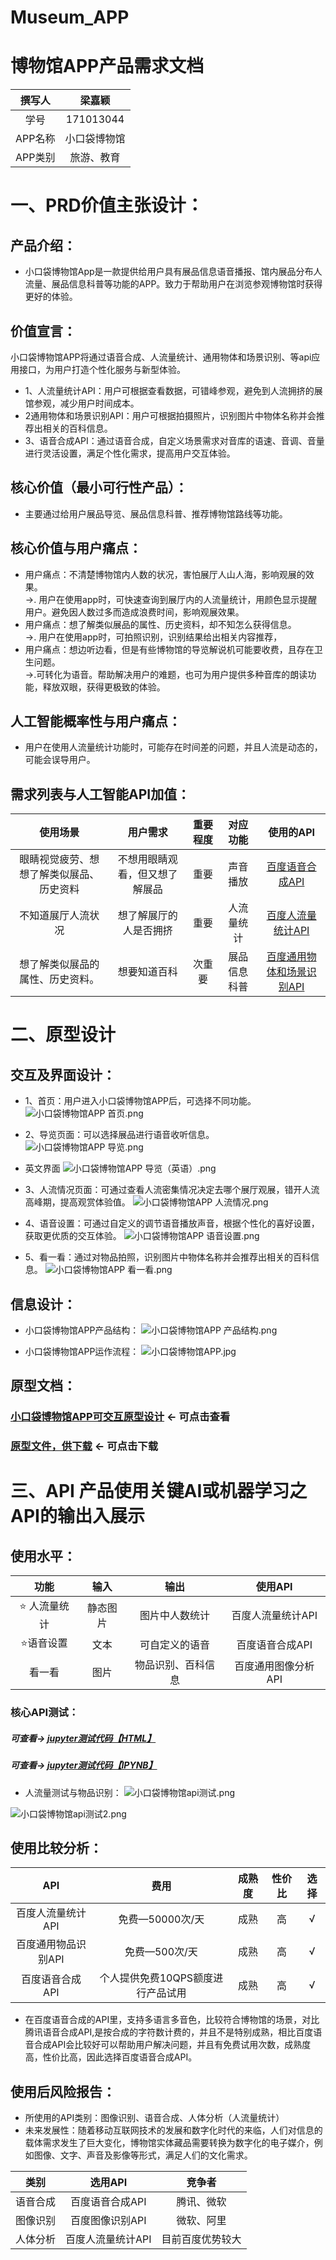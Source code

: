 # Museum_APP
# 博物馆APP产品需求文档
| 撰写人  | 梁嘉颖  | 
|:-:|:-:|
| 学号  | 171013044  |
| APP名称 | 小口袋博物馆  |
| APP类别 | 旅游、教育  |
# 一、PRD价值主张设计：
## 产品介绍：
- 小口袋博物馆App是一款提供给用户具有展品信息语音播报、馆内展品分布人流量、展品信息科普等功能的APP。致力于帮助用户在浏览参观博物馆时获得更好的体验。

## 价值宣言：
小口袋博物馆APP将通过语音合成、人流量统计、通用物体和场景识别、等api应用接口，为用户打造个性化服务与新型体验。

- 1、人流量统计API：用户可根据查看数据，可错峰参观，避免到人流拥挤的展馆参观，减少用户时间成本。
- 2通用物体和场景识别API：用户可根据拍摄照片，识别图片中物体名称并会推荐出相关的百科信息。
- 3、语音合成API：通过语音合成，自定义场景需求对音库的语速、音调、音量进行灵活设置，满足个性化需求，提高用户交互体验。
## 核心价值（最小可行性产品）：
- 主要通过给用户展品导览、展品信息科普、推荐博物馆路线等功能。
## 核心价值与用户痛点：
- 用户痛点：不清楚博物馆内人数的状况，害怕展厅人山人海，影响观展的效果。<br>
→. 用户在使用app时，可快速查询到展厅内的人流量统计，用颜色显示提醒用户。避免因人数过多而造成浪费时间，影响观展效果。
- 用户痛点：想了解类似展品的属性、历史资料，却不知怎么获得信息。<br>
→. 用户在使用app时，可拍照识别，识别结果给出相关内容推荐，
- 用户痛点：想边听边看，但是有些博物馆的导览解说机可能要收费，且存在卫生问题。<br>
→.可转化为语音。帮助解决用户的难题，也可为用户提供多种音库的朗读功能，释放双眼，获得更极致的体验。

## 人工智能概率性与用户痛点：
- 用户在使用人流量统计功能时，可能存在时间差的问题，并且人流是动态的，可能会误导用户。
## 需求列表与人工智能API加值：
| 使用场景 | 用户需求  |重要程度 |对应功能  | 使用的API  | 
|:-:|:-: | :-: |:-:|:-:|
|眼睛视觉疲劳、想想了解类似展品、历史资料|不想用眼睛观看，但又想了解展品|重要|声音播放|[百度语音合成API](https://ai.baidu.com/tech/speech/tts)|
|不知道展厅人流状况|想了解展厅的人是否拥挤|重要|人流量统计|[百度人流量统计API](https://ai.baidu.com/tech/body/num)|
|想了解类似展品的属性、历史资料。|想要知道百科|次重要  | 展品信息科普|[百度通用物体和场景识别API](https://ai.baidu.com/tech/imagerecognition/general) | 
# 二、原型设计
## 交互及界面设计：
- 1、首页：用户进入小口袋博物馆APP后，可选择不同功能。<br>
![小口袋博物馆APP 首页.png](https://upload-images.jianshu.io/upload_images/9509773-7e91ef5b6326d126.png?imageMogr2/auto-orient/strip%7CimageView2/2/w/1240)

- 2、导览页面：可以选择展品进行语音收听信息。
![小口袋博物馆APP 导览.png](https://upload-images.jianshu.io/upload_images/9509773-d918802d4d599784.png?imageMogr2/auto-orient/strip%7CimageView2/2/w/1240)

- 英文界面
![小口袋博物馆APP 导览（英语）.png](https://upload-images.jianshu.io/upload_images/9509773-b3cca34d8686ec34.png?imageMogr2/auto-orient/strip%7CimageView2/2/w/1240)

- 3、人流情况页面：可通过查看人流密集情况决定去哪个展厅观展，错开人流高峰期，提高观赏体验值。
![小口袋博物馆APP 人流情况.png](https://upload-images.jianshu.io/upload_images/9509773-4a0887d9e01e93a5.png?imageMogr2/auto-orient/strip%7CimageView2/2/w/1240)
- 4、语音设置：可通过自定义的调节语音播放声音，根据个性化的喜好设置，获取更优质的交互体验。
![小口袋博物馆APP 语音设置.png](https://upload-images.jianshu.io/upload_images/9509773-eaeedd7c05a3ce5d.png?imageMogr2/auto-orient/strip%7CimageView2/2/w/1240)
- 5、看一看：通过对物品拍照，识别图片中物体名称并会推荐出相关的百科信息。
![小口袋博物馆APP 看一看.png](https://upload-images.jianshu.io/upload_images/9509773-a1e87b3813dc9cef.png?imageMogr2/auto-orient/strip%7CimageView2/2/w/1240)



## 信息设计：
-  小口袋博物馆APP产品结构：
![小口袋博物馆APP 产品结构.png](https://upload-images.jianshu.io/upload_images/9509773-681e2ce93edcf7cb.png?imageMogr2/auto-orient/strip%7CimageView2/2/w/1240)






- 小口袋博物馆APP运作流程：
![小口袋博物馆APP.jpg](https://upload-images.jianshu.io/upload_images/9509773-91f0f41491ec2cc1.jpg?imageMogr2/auto-orient/strip%7CimageView2/2/w/1240)



## 原型文档：
### [小口袋博物馆APP可交互原型设计](http://jiayingb.gitee.io/api_museum_app)  ← 可点击查看
### [原型文件，供下载](https://github.com/NFUNM044/prototype_download_museum) ← 可点击下载



# 三、API 产品使用关键AI或机器学习之API的输出入展示


## 使用水平：
|功能| 输入  | 输出|使用API|
|:-:|:-:|:-:|:-:|
| ⭐ 人流量统计 | 静态图片  |图片中人数统计|百度人流量统计API|
| ⭐语音设置 | 文本  |可自定义的语音 |百度语音合成API|
| 看一看 | 图片  |物品识别、百科信息|百度通用图像分析API|


### 核心API测试：

##### 可查看→ [jupyter测试代码【HTML】](https://github.com/NFUNM044/Museum_APP/blob/master/museum_api_test.html)
##### 可查看→ [jupyter测试代码【IPYNB】](https://github.com/NFUNM044/Museum_APP/blob/master/museum_api_test.ipynb)

- 人流量测试与物品识别：
![小口袋博物馆api测试.png](https://upload-images.jianshu.io/upload_images/9509773-26059ad62bd9e640.png?imageMogr2/auto-orient/strip%7CimageView2/2/w/1240)

![小口袋博物馆api测试2.png](https://upload-images.jianshu.io/upload_images/9509773-b2aeaed76e869138.png?imageMogr2/auto-orient/strip%7CimageView2/2/w/1240)


## 使用比较分析：

|API| 费用  |成熟度|性价比|选择|
|:-:|:-:|:-:|:-:|:-:|
| 百度人流量统计API | 免费—50000次/天 |成熟|高|√|
| 百度通用物品识别API | 免费—500次/天|成熟|高|√|
| 百度语音合成API |个人提供免费10QPS额度进行产品试用  |成熟|高|√|

- 在百度语音合成的API里，支持多语言多音色，比较符合博物馆的场景，对比腾讯语音合成API,是按合成的字符数计费的，并且不是特别成熟，相比百度语音合成API会比较好可以帮助用户解决问题，并且有免费试用次数，成熟度高，性价比高，因此选择百度语音合成API。
## 使用后风险报告：
- 所使用的API类别：图像识别、语音合成、人体分析（人流量统计）
- 未来发展性：随着移动互联网技术的发展和数字化时代的来临，人们对信息的载体需求发生了巨大变化，博物馆实体藏品需要转换为数字化的电子媒介，例如图像、文字、声音及影像等形式，满足人们的文化需求。

|类别| 选用API |竞争者|
|:-:|:-:|:-:|
|语音合成| 百度语音合成API  |腾讯、微软|
|图像识别|  百度图像识别API  |微软、阿里|
|人体分析|  百度人流量统计API  |目前百度优势较大|
